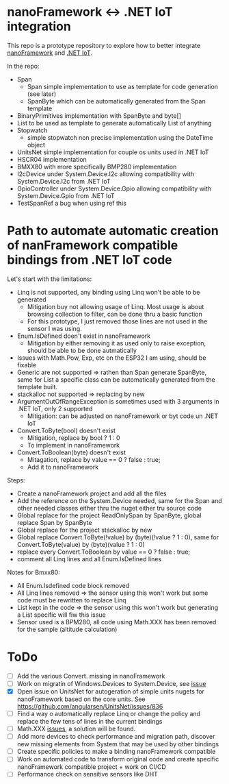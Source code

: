 # nanoFramework <-> .NET IoT integration

This repo is a prototype repository to explore how to better integrate [nanoFramework](https://github.com/nanoframework/Home) and [.NET IoT](https://github.com/dotnet/iot).

In the repo:
- Span
  - Span<T> simple implementation to use as template for code generation (see later)
  - SpanByte which can be automatically generated from the Span<T> template
- BinaryPrimitives implementation with SpanByte and byte[]
- List<T> to be used as template to generate automatically List of anything
- Stopwatch
  - simple stopwatch non precise implementation using the DateTime object
- UnitsNet simple implementation for couple os units used in .NET IoT
- HSCR04 implementation
- BMXX80 with more specifically BMP280 implementation
- I2cDevice under System.Device.I2c allowing compatibility with System.Device.I2c from .NET IoT
- GpioController under System.Device.Gpio allowing compatibility with System.Device.Gpio from .NET IoT
- TestSpanRef a bug when using ref this

# Path to automate automatic creation of nanFramework compatible bindings from .NET IoT code

Let's start with the limitations:
- Linq is not supported, any binding using Linq won't be able to be generated
  - Mitigation buy not allowing usage of Linq. Most usage is about browsing collection to filter, can be done thru a basic function
  - For this prototype, I just removed those lines are not used in the sensor I was using.
- Enum.IsDefined doen't exist in nanoFramework
  - Mitigation by either removing it as used only to raise exception, should be able to be done autmatically
- Issues with Math.Pow, Exp, etc on the ESP32 I am using, should be fixable
- Generic are not supported => rathen than Span<byte> generate SpanByte, same for List<T> a specific class can be automatically generated from the template built.
- stackalloc not supported => replacing by new
- ArgumentOutOfRangeException is sometimes used with 3 arguments in .NET IoT, only 2 supported
  - Mitigation: can be adjusted on nanoFramework or byt code un .NET IoT
- Convert.ToByte(bool) doesn't exist
  - Mitigation, replace by bool ? 1 : 0
  - To implement in nanoFramework
- Convert.ToBoolean(byte) doesn't exist
  - Mitagation, replace by value == 0 ? false : true;
  - Add it to nanoFramework

Steps:
- Create a nanoFramework project and add all the files
- Add the reference on the System.Device needed, same for the Span and other needed classes either thru the nuget either tru source code
- Global replace for the project ReadOnlySpan<byte> by SpanByte, global replace Span<byte> by SpanByte
- Global replace for the project stackalloc by new
- Global replace Convert.ToByte(!value) by (byte)(!value ? 1 : 0), same for Convert.ToByte(value) by (byte)(value ? 1 : 0)
- replace every Convert.ToBoolean by value == 0 ? false : true;
- comment all Linq lines and all Enum.IsDefined lines

Notes for Bmxx80:
- All Enum.Isdefined code block removed
- All Linq lines removed => the sensor using this won't work but some code must be rewritten to replace Linq
- List<T> kept in the code => the sensor using this won't work but generating a List specific will fiw this issue
- Sensor used is a BPM280, all code using Math.XXX has been removed for the sample (altitude calculation)

# ToDo

- [ ] Add the various Convert. missing in nanoFramework
- [ ] Work on migratin of Windows.Devices to System.Device, see [issue](https://github.com/nanoframework/Home/issues/620)
- [X] Open issue on UnitsNet for autogeration of simple units nugets for nanoFramework based on the core units. See https://github.com/angularsen/UnitsNet/issues/836
- [ ] Find a way o automatically replace Linq or change the policy and replace the few tens of lines in the current bindings
- [ ] Math.XXX [issues](https://github.com/nanoframework/Home/issues/642), a solution will be found.
- [ ] Add more devices to check performance and migration path, discover new missing elements from System that may be used by other bindings
- [ ] Create specific policies to make a binding nanoFramework compatible
- [ ] Work on automated code to transform original code and create specific nanoFramework compatible project + work on CI/CD
- [ ] Performance check on sensitive sensors like DHT
